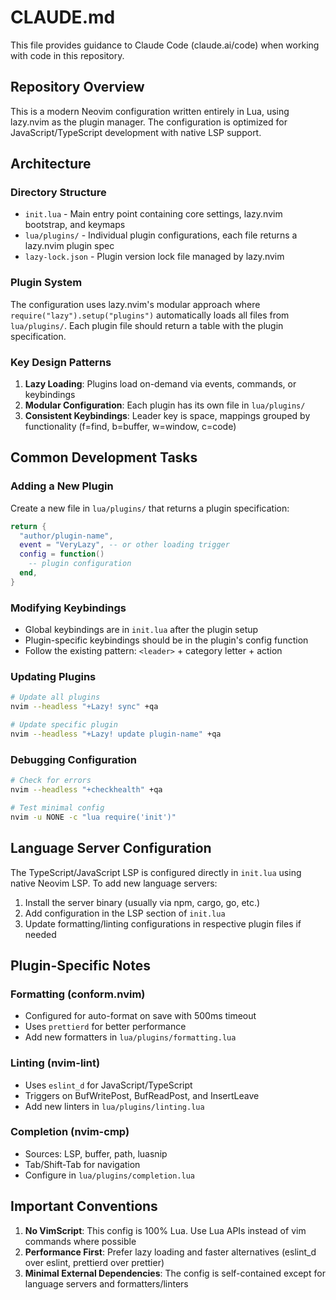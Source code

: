 # CLAUDE.md

This file provides guidance to Claude Code (claude.ai/code) when working with code in this repository.

## Repository Overview

This is a modern Neovim configuration written entirely in Lua, using lazy.nvim as the plugin manager. The configuration is optimized for JavaScript/TypeScript development with native LSP support.

## Architecture

### Directory Structure
- `init.lua` - Main entry point containing core settings, lazy.nvim bootstrap, and keymaps
- `lua/plugins/` - Individual plugin configurations, each file returns a lazy.nvim plugin spec
- `lazy-lock.json` - Plugin version lock file managed by lazy.nvim

### Plugin System
The configuration uses lazy.nvim's modular approach where `require("lazy").setup("plugins")` automatically loads all files from `lua/plugins/`. Each plugin file should return a table with the plugin specification.

### Key Design Patterns
1. **Lazy Loading**: Plugins load on-demand via events, commands, or keybindings
2. **Modular Configuration**: Each plugin has its own file in `lua/plugins/`
3. **Consistent Keybindings**: Leader key is space, mappings grouped by functionality (f=find, b=buffer, w=window, c=code)

## Common Development Tasks

### Adding a New Plugin
Create a new file in `lua/plugins/` that returns a plugin specification:
```lua
return {
  "author/plugin-name",
  event = "VeryLazy", -- or other loading trigger
  config = function()
    -- plugin configuration
  end,
}
```

### Modifying Keybindings
- Global keybindings are in `init.lua` after the plugin setup
- Plugin-specific keybindings should be in the plugin's config function
- Follow the existing pattern: `<leader>` + category letter + action

### Updating Plugins
```bash
# Update all plugins
nvim --headless "+Lazy! sync" +qa

# Update specific plugin
nvim --headless "+Lazy! update plugin-name" +qa
```

### Debugging Configuration
```bash
# Check for errors
nvim --headless "+checkhealth" +qa

# Test minimal config
nvim -u NONE -c "lua require('init')"
```

## Language Server Configuration

The TypeScript/JavaScript LSP is configured directly in `init.lua` using native Neovim LSP. To add new language servers:
1. Install the server binary (usually via npm, cargo, go, etc.)
2. Add configuration in the LSP section of `init.lua`
3. Update formatting/linting configurations in respective plugin files if needed

## Plugin-Specific Notes

### Formatting (conform.nvim)
- Configured for auto-format on save with 500ms timeout
- Uses `prettierd` for better performance
- Add new formatters in `lua/plugins/formatting.lua`

### Linting (nvim-lint)
- Uses `eslint_d` for JavaScript/TypeScript
- Triggers on BufWritePost, BufReadPost, and InsertLeave
- Add new linters in `lua/plugins/linting.lua`

### Completion (nvim-cmp)
- Sources: LSP, buffer, path, luasnip
- Tab/Shift-Tab for navigation
- Configure in `lua/plugins/completion.lua`

## Important Conventions

1. **No VimScript**: This config is 100% Lua. Use Lua APIs instead of vim commands where possible
2. **Performance First**: Prefer lazy loading and faster alternatives (eslint_d over eslint, prettierd over prettier)
3. **Minimal External Dependencies**: The config is self-contained except for language servers and formatters/linters